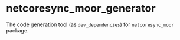 # netcoresync_moor_generator

The code generation tool (as `dev_dependencies`) for `netcoresync_moor` package.
